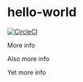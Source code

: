 # hello-world

[![CircleCI](https://circleci.com/gh/DarthHater/hello-world.svg?style=svg)](https://circleci.com/gh/DarthHater/hello-world)

More info

Also more info

Yet more info
